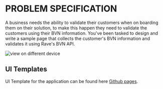 # PROBLEM SPECIFICATION
A business needs the ability to validate their customers when on boarding them on their solution, to make this happen they need to validate the customers using their BVN information. You've been tasked to design and write a sample page that collects the customer's BVN information and validates it using Rave's BVN API.

![view on different device](https://i.ibb.co/Wc70HPB/Capture.png)

## UI Templates

UI Template for the application can be found here [Github pages](https://ridumatics.github.io/BVN-Checker-Rave-API/index.html).
